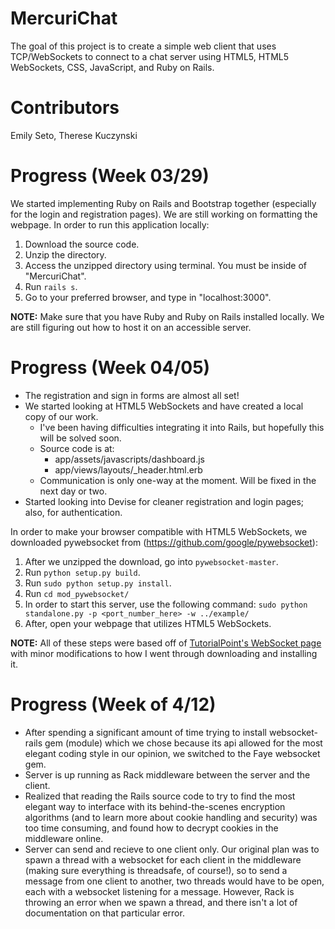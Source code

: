 # MercuriChat

The goal of this project is to create a simple web client that uses TCP/WebSockets to connect to a chat server using HTML5, HTML5 WebSockets, CSS, JavaScript, and Ruby on Rails.

# Contributors
Emily Seto, Therese Kuczynski

# Progress (Week 03/29)
We started implementing Ruby on Rails and Bootstrap together (especially for the login and registration pages). We are still working on formatting the webpage. In order to run this application locally:

1. Download the source code.
2. Unzip the directory.
3. Access the unzipped directory using terminal. You must be inside of "MercuriChat".
4. Run `rails s`.
5. Go to your preferred browser, and type in "localhost:3000".

**NOTE:** Make sure that you have Ruby and Ruby on Rails installed locally. We are still figuring out how to host it on an accessible server.

# Progress (Week 04/05)
* The registration and sign in forms are almost all set!
* We started looking at HTML5 WebSockets and have created a local copy of our work.
	* I've been having difficulties integrating it into Rails, but hopefully this will be solved soon.
	* Source code is at:
		* app/assets/javascripts/dashboard.js 
		* app/views/layouts/_header.html.erb
	* Communication is only one-way at the moment. Will be fixed in the next day or two.
* Started looking into Devise for cleaner registration and login pages; also, for authentication.

In order to make your browser compatible with HTML5 WebSockets, we downloaded pywebsocket from (https://github.com/google/pywebsocket):

1. After we unzipped the download, go into `pywebsocket-master`.
2. Run `python setup.py build`.
3. Run `sudo python setup.py install`.
4. Run `cd mod_pywebsocket/`
5. In order to start this server, use the following command: `sudo python standalone.py -p <port_number_here> -w ../example/`
6. After, open your webpage that utilizes HTML5 WebSockets.

**NOTE:** All of these steps were based off of [TutorialPoint's WebSocket page](http://www.tutorialspoint.com/html5/html5_websocket.htm) with minor modifications to how I went through downloading and installing it.

# Progress (Week of 4/12)
* After spending a significant amount of time trying to install websocket-rails gem (module) which we chose because its api allowed for the most elegant coding style in our opinion, we switched to the Faye websocket gem.
* Server is up running as Rack middleware between the server and the client. 
* Realized that reading the Rails source code to try to find the most elegant way to interface with its behind-the-scenes encryption algorithms (and to learn more about cookie handling and security) was too time consuming, and found how to decrypt cookies in the middleware online. 
* Server can send and recieve to one client only. Our original plan was to spawn a thread with a websocket for each client in the middleware (making sure everything is threadsafe, of course!), so to send a message from one client to another, two threads would have to be open, each with a websocket listening for a message. However, Rack is throwing an error when we spawn a thread, and there isn't a lot of documentation on that particular error. 
